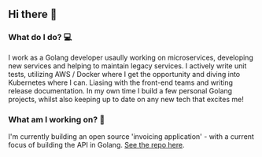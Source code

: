 ## Hi there 👋

### What do I do? 💻
I work as a Golang developer usaully working on microservices, developing new services and helping to maintain legacy services. I actively write unit tests, utilizing AWS / Docker where I get the opportunity and diving into Kubernetes where I can. Liasing with the front-end teams and writing release documentation. In my own time I build a few personal Golang projects, whilst also keeping up to date on any new tech that excites me!

### What am I working on? 🙌
I'm currently building an open source 'invoicing application' - with a current focus of building the API in Golang. [See the repo here](https://github.com/samverrall/invoice-api-service).

<!--
**samverrall/samverrall** is a ✨ _special_ ✨ repository because its `README.md` (this file) appears on your GitHub profile.

Here are some ideas to get you started:


- 🌱 I’m currently learning ...
- 👯 I’m looking to collaborate on ...
- 🤔 I’m looking for help with ...
- 💬 Ask me about ...
- 📫 How to reach me: ...
- 😄 Pronouns: ...
- ⚡ Fun fact: ...
-->

